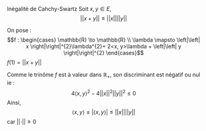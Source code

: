 Inégalité de Cahchy-Swartz
Soit $x, y \in E$, 
$$\left|\left| x+y \right|\right| \leq \left|\left| x \right|\right| \left|\left| y \right|\right| $$

On pose : 
$$f : \begin{cases}
\mathbb{R} \to \mathbb{R} \\
\lambda \mapsto \left|\left| x \right|\right|^{2}\lambda^{2}+ 2<x, y>\lambda + \left|\left| y \right|\right|^{2}
\end{cases}$$
$f(1) = \left|\left| x+y \right|\right|$

Comme le trinôme $f$ est à valeur dans $\mathbb{R}_{+}$, son discriminant est négatif ou nul ie : 
$$4\left< x, y \right>^{2} -4\left|\left| x \right|\right| ^{2}\left|\left| y \right|\right| ^{2}\leq 0$$
Ainsi, 
$$\left< x, y \right> \leq \left| \left< x, y \right> \right| \leq \left|\left| x \right|\right|\left|\left| y \right|\right| $$
car $\left|\left| \cdot \right|\right|\geq 0$
